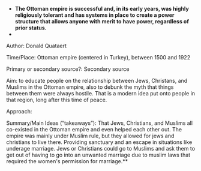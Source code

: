 - **The Ottoman empire is successful and, in its early years, was highly religiously tolerant and has systems in place to create a power structure that allows anyone with merit to have power, regardless of prior status.**
- 
Author: Donald Quataert

Time/Place: Ottoman empire (centered in Turkey), between 1500 and 1922 

Primary or secondary source?: Secondary source 

Aim: to educate people on the relationship between Jews, Christans, and Muslims in the Ottoman empire, also to debunk the myth that things between them were always hostile. That is a modern idea put onto people in that region, long after this time of peace. 

Approach: 

Summary/Main Ideas (“takeaways”): That Jews, Christians, and Muslims all co-existed in the Ottoman empire and even helped each other out. The empire was mainly under Muslim rule, but they allowed for jews and christians to live there. Providing sanctuary and an escape in situations like underage marriage. Jews or Christians could go to Muslims and ask them to get out of having to go into an unwanted marriage due to muslim laws that required the women's permission for marriage.**
